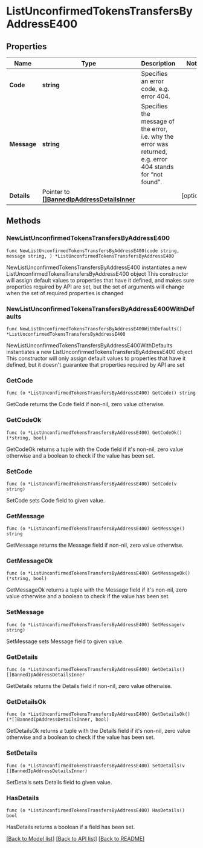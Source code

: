 # ListUnconfirmedTokensTransfersByAddressE400

## Properties

Name | Type | Description | Notes
------------ | ------------- | ------------- | -------------
**Code** | **string** | Specifies an error code, e.g. error 404. | 
**Message** | **string** | Specifies the message of the error, i.e. why the error was returned, e.g. error 404 stands for “not found”. | 
**Details** | Pointer to [**[]BannedIpAddressDetailsInner**](BannedIpAddressDetailsInner.md) |  | [optional] 

## Methods

### NewListUnconfirmedTokensTransfersByAddressE400

`func NewListUnconfirmedTokensTransfersByAddressE400(code string, message string, ) *ListUnconfirmedTokensTransfersByAddressE400`

NewListUnconfirmedTokensTransfersByAddressE400 instantiates a new ListUnconfirmedTokensTransfersByAddressE400 object
This constructor will assign default values to properties that have it defined,
and makes sure properties required by API are set, but the set of arguments
will change when the set of required properties is changed

### NewListUnconfirmedTokensTransfersByAddressE400WithDefaults

`func NewListUnconfirmedTokensTransfersByAddressE400WithDefaults() *ListUnconfirmedTokensTransfersByAddressE400`

NewListUnconfirmedTokensTransfersByAddressE400WithDefaults instantiates a new ListUnconfirmedTokensTransfersByAddressE400 object
This constructor will only assign default values to properties that have it defined,
but it doesn't guarantee that properties required by API are set

### GetCode

`func (o *ListUnconfirmedTokensTransfersByAddressE400) GetCode() string`

GetCode returns the Code field if non-nil, zero value otherwise.

### GetCodeOk

`func (o *ListUnconfirmedTokensTransfersByAddressE400) GetCodeOk() (*string, bool)`

GetCodeOk returns a tuple with the Code field if it's non-nil, zero value otherwise
and a boolean to check if the value has been set.

### SetCode

`func (o *ListUnconfirmedTokensTransfersByAddressE400) SetCode(v string)`

SetCode sets Code field to given value.


### GetMessage

`func (o *ListUnconfirmedTokensTransfersByAddressE400) GetMessage() string`

GetMessage returns the Message field if non-nil, zero value otherwise.

### GetMessageOk

`func (o *ListUnconfirmedTokensTransfersByAddressE400) GetMessageOk() (*string, bool)`

GetMessageOk returns a tuple with the Message field if it's non-nil, zero value otherwise
and a boolean to check if the value has been set.

### SetMessage

`func (o *ListUnconfirmedTokensTransfersByAddressE400) SetMessage(v string)`

SetMessage sets Message field to given value.


### GetDetails

`func (o *ListUnconfirmedTokensTransfersByAddressE400) GetDetails() []BannedIpAddressDetailsInner`

GetDetails returns the Details field if non-nil, zero value otherwise.

### GetDetailsOk

`func (o *ListUnconfirmedTokensTransfersByAddressE400) GetDetailsOk() (*[]BannedIpAddressDetailsInner, bool)`

GetDetailsOk returns a tuple with the Details field if it's non-nil, zero value otherwise
and a boolean to check if the value has been set.

### SetDetails

`func (o *ListUnconfirmedTokensTransfersByAddressE400) SetDetails(v []BannedIpAddressDetailsInner)`

SetDetails sets Details field to given value.

### HasDetails

`func (o *ListUnconfirmedTokensTransfersByAddressE400) HasDetails() bool`

HasDetails returns a boolean if a field has been set.


[[Back to Model list]](../README.md#documentation-for-models) [[Back to API list]](../README.md#documentation-for-api-endpoints) [[Back to README]](../README.md)


